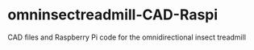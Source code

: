 # omninsectreadmill-CAD-Raspi
CAD files and Raspberry Pi code for the omnidirectional insect treadmill
